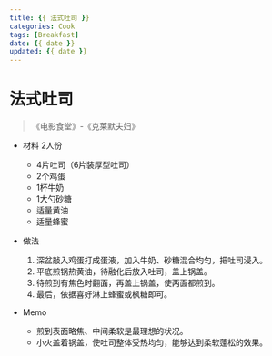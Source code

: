 ```yaml
---
title: {{ 法式吐司 }}
categories: Cook
tags: [Breakfast]
date: {{ date }}
updated: {{ date }}
---
```


# 法式吐司

> 《电影食堂》-《克莱默夫妇》

- 材料 2人份
    - 4片吐司（6片装厚型吐司）
    - 2个鸡蛋
    - 1杯牛奶
    - 1大勺砂糖
    - 适量黄油
    - 适量蜂蜜

- 做法
    1. 深盆敲入鸡蛋打成蛋液，加入牛奶、砂糖混合均匀，把吐司浸入。
    2. 平底煎锅热黄油，待融化后放入吐司，盖上锅盖。
    3. 待煎到有焦色时翻面，再盖上锅盖，使两面都煎到。
    4. 最后，依据喜好淋上蜂蜜或枫糖即可。

- Memo
    - 煎到表面略焦、中间柔软是最理想的状况。
    - 小火盖着锅盖，使吐司整体受热均匀，能够达到柔软蓬松的效果。
